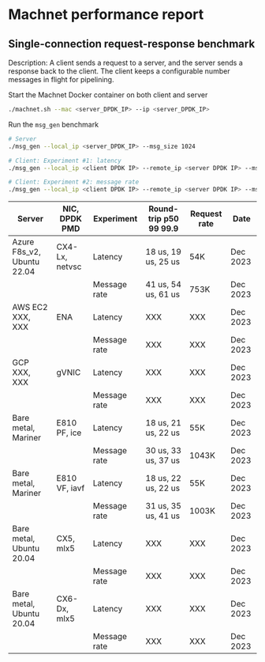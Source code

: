 # Machnet performance report

## Single-connection request-response benchmark

Description: A client sends a request to a server, and the server sends a
response back to the client. The client keeps a configurable number messages in
flight for pipelining.

Start the Machnet Docker container on both client and server

```bash
./machnet.sh --mac <server_DPDK_IP> --ip <server_DPDK_IP>
```

Run the `msg_gen` benchmark
```bash
# Server
./msg_gen --local_ip <server_DPDK_IP> --msg_size 1024

# Client: Experiment #1: latency
./msg_gen --local_ip <client DPDK IP> --remote_ip <server DPDK IP> --msg_window 1 --msg_size 1024

# Client: Experiment #2: message rate
./msg_gen --local_ip <client DPDK IP> --remote_ip <server DPDK IP> --msg_window 32 --msg_size 1024
```

| Server | NIC, DPDK PMD | Experiment | Round-trip p50 99 99.9 | Request rate | Date |
| --- | --- | --- | --- | --- | --- |
| Azure F8s_v2, Ubuntu 22.04 |  CX4-Lx, netvsc | Latency | 18 us, 19 us, 25 us | 54K | Dec 2023
| |  | Message rate | 41 us, 54 us, 61 us | 753K | Dec 2023
| AWS EC2 XXX, XXX | ENA | Latency | XXX | XXX | Dec 2023
| |  | Message rate | XXX | XXX | Dec 2023
| GCP XXX, XXX | gVNIC | Latency | XXX | XXX | Dec 2023
| |  | Message rate | XXX | XXX | Dec 2023
| Bare metal, Mariner | E810 PF, ice | Latency | 18 us, 21 us, 22 us | 55K | Dec 2023
| |  | Message rate | 30 us, 33 us, 37 us | 1043K | Dec 2023
| Bare metal, Mariner | E810 VF, iavf | Latency | 18 us, 22 us, 22 us | 55K | Dec 2023
| |  | Message rate | 31 us, 35 us, 41 us | 1003K | Dec 2023
| Bare metal, Ubuntu 20.04 | CX5, mlx5 | Latency | XXX | XXX | Dec 2023
| |  | Message rate | XXX | XXX | Dec 2023
| Bare metal, Ubuntu 20.04 | CX6-Dx, mlx5 | Latency | XXX | XXX | Dec 2023
| |  | Message rate | XXX | XXX | Dec 2023

